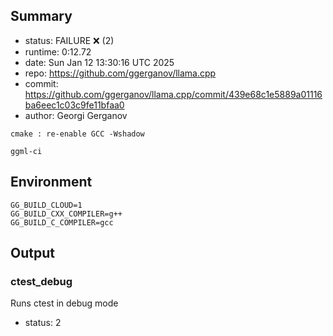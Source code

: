 ## Summary

- status:  FAILURE ❌ (2)
- runtime: 0:12.72
- date:    Sun Jan 12 13:30:16 UTC 2025
- repo:    https://github.com/ggerganov/llama.cpp
- commit:  https://github.com/ggerganov/llama.cpp/commit/439e68c1e5889a01116ba6eec1c03c9fe11bfaa0
- author:  Georgi Gerganov
```
cmake : re-enable GCC -Wshadow

ggml-ci
```

## Environment

```
GG_BUILD_CLOUD=1
GG_BUILD_CXX_COMPILER=g++
GG_BUILD_C_COMPILER=gcc
```

## Output

### ctest_debug

Runs ctest in debug mode
- status: 2
```

```

